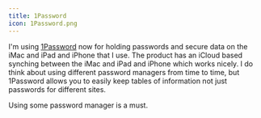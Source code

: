 ```yaml
---
title: 1Password
icon: 1Password.png
---
```

I'm using
[1Password](https://1password.com/) now for holding passwords and secure data
on the iMac and iPad and iPhone that I use. The product has an iCloud based synching
between the iMac and iPad and iPhone which works nicely.
I do think about using different password managers from time to
time, but 1Password allows you to easily keep tables of information
not just passwords for different sites.

Using some password manager is a must.
